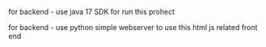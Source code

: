 for backend - use java 17 SDK for run this prohect

for backend - use python simple webserver to use this html js related front end

